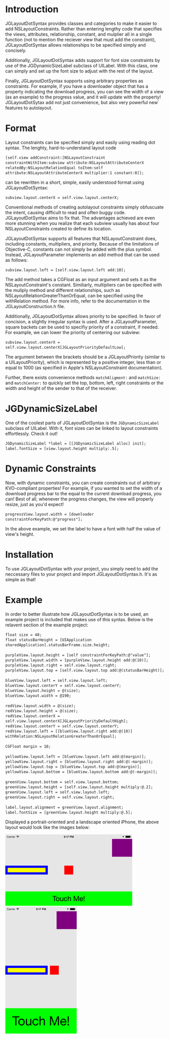 Introduction
=================

JGLayoutDotSyntax provides classes and categories to make it easier to add NSLayoutConstraints. Rather than entering lengthy code that specifies the views, attributes, relationship, constant, and mulplier all in a single function (not to mention the reciever view that must add the constraint), JGLayoutDotSyntax allows relationships to be specified simply and concisely.

Additionally, JGLayoutDotSyntax adds support for font size constraints by use of the JGDynamicSizeLabel subclass of UILabel. With this class, one can simply and set up the font size to adjust with the rest of the layout.

Finally, JGLayoutDotSyntax supports using arbitrary properties as constraints. For example, if you have a downloader object that has a property indicating the download progress, you can see the width of a view (as an example) to the progress value, and it will update with the property! JGLayoutDotSytax add not just convenience, but also very powerful new` features to autolayout.

Format
=================

Layout constraints can be specified simply and easily using reading dot syntax. The lenghty, hard-to-understand layout code

```objc
[self.view addConstraint:[NSLayoutConstraint constraintWithItem:subview attribute:NSLayoutAttributeCenterX relatedBy:NSLayoutRelationEqual toItem:self attribute:NSLayoutAttributeCenterX multiplier:1 constant:0]];
```

can be rewritten in a short, simple, easily understood format using JGLayoutDotSyntax:

```objc
subview.layout.centerX = self.view.layout.centerX;
```


Conventional methods of creating autolayout constraints simply obfuscuate the intent, causing difficult to read and often buggy code. JGLayoutDotSyntax aims to fix that. The advantages achieved are even more stunning when you realize that each subview usually has about four NSLayoutConstraints created to define its location.

JGLayoutDotSyntax supports all features that NSLayoutConstraint does, including constants, multipliers, and priority. Because of the limitations of Objective-C, constants can not simply be added with the plus symbol. Instead, JGLayoutParameter implements an add method that can be used as follows:

```objc
subview.layout.left = [self.view.layout.left add:10];
```

The add method takes a CGFloat as an input argument and sets it as the NSLayoutConstraint's constant. Similiarly, multipliers can be specified with the muliply method and different relationships, such as NSLayoutRelationGreaterThanOrEqual, can be specified using the withRelation method. For more info, refer to the documentation in the JGLayoutConstruction.h file.

Additionally, JGLayoutDotSyntax allows priority to be specified. In favor of concision, a slightly irregular syntax is used. After a JGLayoutParameter, square backets can be used to specifiy priority of a constraint, if needed. For example, we can lower the priority of centering our subview:

```objc
subview.layout.centerX = self.view.layout.centerX[JGLayoutPriorityDefaultLow];
```

The argument between the brackets should be a JGLayoutPriority (similar to a UILayoutPriority), which is represented by a positive integer, less than or equal to 1000 (as specified in Apple's NSLayoutConstraint documentation).

Further, there exists convenience methods `matchAligment:` and `matchSize:` and `matchCenter:` to quickly set the top, bottom, left, right constraints or the width and height of the sender to that of the receiver.

JGDynamicSizeLabel
=================

One of the coolest parts of JGLayoutDotSyntax is the `JGDynamicSizeLabel` subclass of UILabel. With it, font sizes can be linked to layout constraints effortlessly. Check it out!

```objc
JGDynamicSizeLabel *label = [[JGDynamicSizeLabel alloc] init];
label.fontSize = [view.layout.height multiply:.5];
```

Dynamic Constraints
=================

Now, with dynamic constraints, you can create constraints out of arbitrary KVO-compliant properties! For example, if you wanted to set the width of a download progress bar to the equal to the current download progress, you can! Best of all, whenever the progress changes, the view will properly resize, just as you'd expect!

```objc
progressView.layout.width = [downloader constraintForKeyPath:@"progress"];
```

In the above example, we set the label to have a font with half the value of view's height.

Installation
=================

To use JGLayoutDotSyntax with your project, you simply need to add the neccessary files to your project and import JGLayoutDotSyntax.h. It's as simple as that!

Example
=================

In order to better illustrate how JGLayoutDotSyntax is to be used, an example project is included that makes use of this syntax. Below is the relavent section of the example project:

```objc
float size = 40;
float statusBarHeight = [UIApplication sharedApplication].statusBarFrame.size.height;

purpleView.layout.height = [self constraintForKeyPath:@"value"];
purpleView.layout.width = [purpleView.layout.height add:@(10)];
purpleView.layout.right = self.view.layout.right;
purpleView.layout.top = [self.view.layout.top add:@(statusBarHeight)];

blueView.layout.left = self.view.layout.left;
blueView.layout.centerY = self.view.layout.centerY;
blueView.layout.height = @(size);
blueView.layout.width = @190;

redView.layout.width = @(size);
redView.layout.height = @(size);
redView.layout.centerX = self.view.layout.centerX[JGLayoutPriorityDefaultHigh];
redView.layout.centerY = self.view.layout.centerY;
redView.layout.left = [[blueView.layout.right add:@(10)] withRelation:NSLayoutRelationGreaterThanOrEqual];

CGFloat margin = 10;

yellowView.layout.left = [blueView.layout.left add:@(margin)];
yellowView.layout.right = [blueView.layout.right add:@(-margin)];
yellowView.layout.top = [blueView.layout.top add:@(margin)];
yellowView.layout.bottom = [blueView.layout.bottom add:@(-margin)];

greenView.layout.bottom = self.view.layout.bottom;
greenView.layout.height = [self.view.layout.height multiply:@.2];
greenView.layout.left = self.view.layout.left;
greenView.layout.right = self.view.layout.right;

label.layout.alignment = greenView.layout.alignment;
label.fontSize = [greenView.layout.height multiply:@.5];
```

Displayed a portrait-oriented and a landscape oriented iPhone, the above layout would look like the images below:

![](https://github.com/JadenGeller/JGLayoutDotSyntax/blob/master/example_layout_portrait.png?raw=true)    
![](https://github.com/JadenGeller/JGLayoutDotSyntax/blob/master/example_layout_landscape.png?raw=true)
